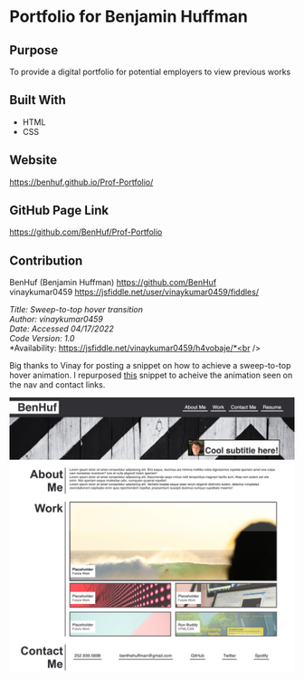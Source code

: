 # Portfolio for Benjamin Huffman 

## Purpose
To provide a digital portfolio for potential employers to view previous works

## Built With
* HTML
* CSS

## Website
https://benhuf.github.io/Prof-Portfolio/

## GitHub Page Link
https://github.com/BenHuf/Prof-Portfolio

## Contribution
BenHuf (Benjamin Huffman) https://github.com/BenHuf<br />
vinaykumar0459 https://jsfiddle.net/user/vinaykumar0459/fiddles/

*Title: Sweep-to-top hover transition*<br />
*Author: vinaykumar0459*<br />
*Date: Accessed 04/17/2022*<br />
*Code Version: 1.0*<br />
*Availability: https://jsfiddle.net/vinaykumar0459/h4vobaje/*<br />

Big thanks to Vinay for posting a snippet on how to achieve a sweep-to-top hover animation. I repurposed [this](https://jsfiddle.net/vinaykumar0459/h4vobaje/) snippet to acheive the animation seen on the nav and contact links.

![BenHuf-Portfolio](./assets/images/BenHuf-Portfolio.png)


